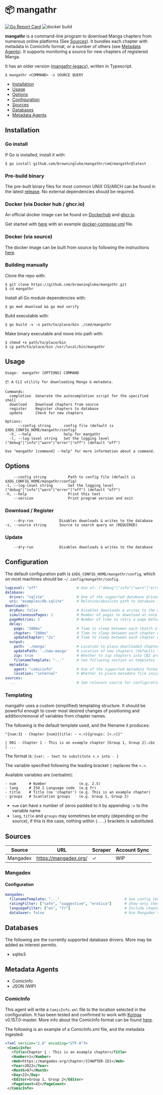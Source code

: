 # 📦 mangathr
[![Go Report Card](https://goreportcard.com/badge/github.com/browningluke/mangathr)](https://goreportcard.com/report/github.com/browningluke/mangathr)
![docker build](https://github.com/browningluke/mangathr/actions/workflows/docker-publish.yml/badge.svg)

**mangathr** is a command-line program to download Manga chapters from numerous online platforms (See [Sources](#sources)). It bundles each chapter with metadata in ComicInfo format, or a number of others (see [Metadata Agents](#metadata-agents)). It supports monitoring a source for new chapters of registered Manga.

It has an older version ([mangathr-legacy](https://github.com/browningluke/mangathr-legacy)), written in Typescript.

```
$ mangathr <COMMAND> -s SOURCE QUERY
```

- [Installation](#installation)
- [Usage](#usage)
- [Options](#options)
- [Configuration](#configuration)
- [Sources](#sources)
- [Databases](#databases)
- [Metadata Agents](#metadata-agents)

## Installation

### Go install

If Go is installed, install it with:
```
$ go install github.com/browningluke/mangathr/cmd/mangathr@latest
```

### Pre-build binary

The pre-built binary files for most common UNIX OS/ARCH can be found in the latest [release](https://github.com/browningluke/mangathr/releases). No external dependencies should be required.

### Docker (via Docker hub / ghcr.io)

An official docker image can be found on [Dockerhub](https://hub.docker.com/r/browningluke/mangathr) and [ghcr.io](https://github.com/browningluke/mangathr/pkgs/container/mangathr).

Get started with [here](docker/production/README.md) with an example [docker-compose.yml](docker/production/docker-compose.yml) file.

### Docker (via source)

The docker image can be built from source by following the instructions [here](docker/build/README.md).

### Building manually

Clone the repo with:
```
$ git clone https://github.com/browningluke/mangathr.git
$ cd mangathr
```

Install all Go module dependencies with:
```
$ go mod download && go mod verify
```

Build executable with:
```
$ go build -v -o path/to/place/bin ./cmd/mangathr
```

Make binary executable and move into path with:
```
$ chmod +x path/to/place/bin
$ cp path/to/place/bin /usr/local/bin/mangathr
```

## Usage

```
Usage:  mangathr [OPTIONS] COMMAND

📦 A CLI utility for downloading Manga & metadata.

Commands:
  completion  Generate the autocompletion script for the specified shell
  download    Download chapters from source
  register    Register chapters to database
  update      Check for new chapters

Options:
      --config string      config file (default is $XDG_CONFIG_HOME/mangathr/config)
  -h, --help               help for mangathr
  -l, --log-level string   Set the logging level ("debug"|"info"|"warn"|"error"|"off") (default "off")

Use "mangathr [command] --help" for more information about a command.
```

## Options

```
    --config string          Path to config file (default is $XDG_CONFIG_HOME/mangathr/config)
-l, --log-level string       Set the logging level ("debug"|"info"|"warn"|"error"|"off") (default "off")
-h, --help                   Print this text
    --version                Print program version and exit
```

### Download / Register

```
    --dry-run            Disables downloads & writes to the database
-s, --source string      Source to search query on (REQUIRED)
```

### Update

```
    --dry-run            Disables downloads & writes to the database
```

## Configuration

The default configuration path is `$XDG_CONFIG_HOME/mangathr/config`, which on most machines should be `~/.config/mangathr/config`.

```yaml
logLevel: "off"                  # One of: ("debug"|"info"|"warn"|"error"|"off") 
database:
  driver: "sqlite"               # One of the supported database drivers
  uri: "examples/db.sqlite"      # Relative/absolute path to database (or URI for non-file dbs)
downloader:
  dryRun: false                  # Disables downloads & writes to the database
  simultaneousPages: 2           # Number of pages to download at once
  pageRetries: 5                 # Number of time to retry a page before failing
  delay:
    page: "100ms"                # Time to sleep between each (batch of) page(s)
    chapter: "200ms"             # Time to sleep between each chapter when downloading
    updateChapter: "2s"          # Time to sleep between each chapter when checking for updates
  output:
    path: './manga'              # Location to place downloaded chapters
    updatePath: './new-manga'    # Location of new chapters (defaults to value of path)
    zip: true                    # Whether to zip chapters into CBZ archives
    filenameTemplate: "..."      # See following section on templates
  metadata:
    agent: "comicinfo"           # One of the supported metadata formats 
    location: "internal"         # Whether to place metadata file inside or next to archive
sources:
  ...                            # See relevant source for configuration options
```


### Templating

mangathr uses a custom (simplified) templating structure. It should be powerful enough to cover most desired changes of positioning and addition/removal of variables from chapter names.

The following is the default template used, and the filename it produces:
```
"{num:3} - Chapter {num}{title: - <.>}{groups: [<.>]}"

| 001 - Chapter 1 - This is an example chapter [Group 1, Group 2].cbz
| ...
```

The format is: `{var: - text to substitute <.> into - } `

The variable specified following the leading bracket `{` replaces the `<.>`.

Available variables are (verbatim):
```
- num      # Number               (e.g. 2.5)
- lang     # ISO 2 Language code  (e.g fr)
- title    # Title (no 'chapter') (e.g. This is an example chapter)
- groups   # Scanlation groups    (e.g. Group 1, Group 2)
```

- `num` can have x number of zeros padded to it by appending `:x` to the variable name
- `lang`, `title` and `groups` may sometimes be empty (depending on the source), if this is the case, nothing within `{...}` brackets is substituted.





## Sources

| Source   | URL                   | Scraper | Account Sync |
|----------|-----------------------|---------|--------------|
| Mangadex | https://mangadex.org/ |    ✓    |     WIP      |


### Mangadex

#### Configuration

```yaml
mangadex:
  filenameTemplate: "..."                              # See config template section (overrides global template)
  ratingFilter: ["safe", "suggestive", "erotica"]      # Show only these ratings when searching
  languageFilter: ["en", "fr"]                         # Include chapters with these languages
  dataSaver: false                                     # Use Mangadex's 'data saver' page size
```

## Databases

The following are the currently supported database drivers. More may be added as interest permits.

- sqlite3

## Metadata Agents

- ComicInfo
- JSON (WIP)

### ComicInfo

This agent will write a `ComicInfo.xml` file to the location selected in the configuration. It has been tested and confirmed to work with [Komga](https://github.com/gotson/komga) v0.157.0-master. More info about the ComicInfo format can be found [here](https://github.com/anansi-project/comicinfo).

The following is an example of a ComicInfo.xml file, and the metadata ingested:

```xml
<?xml version="1.0" encoding="UTF-8"?>
 <ComicInfo>
   <Title>Chapter 1 - This is an example chapter</Title>
   <Number>1</Number>
   <Web>https://mangadex.org/chapter/{CHAPTER-ID}</Web>
   <Year>2022</Year>
   <Month>07</Month>
   <Day>22</Day>
   <Editor>Group 1, Group 2</Editor>
   <PageCount>42</PageCount>
 </ComicInfo>
```
